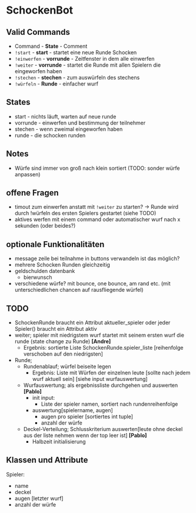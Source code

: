 # SchockenBot

## Valid Commands

- Command - **State** - Comment
- `!start` - **start** - startet eine neue Runde Schocken
- `!einwerfen` - **vorrunde** - Zeitfenster in dem alle einwerfen
- `!weiter` - **vorrunde** - startet die Runde mit allen Spielern die eingeworfen haben
- `!stechen` - **stechen** - zum auswürfeln des stechens
- `!würfeln` - **Runde** - einfacher wurf

## States

- start - nichts läuft, warten auf neue runde
- vorrunde - einwerfen und bestimmung der teilnehmer
- stechen - wenn zweimal eingeworfen haben
- runde - die schocken runden

## Notes

- Würfe sind immer von groß nach klein sortiert (TODO: sonder würfe anpassen)

## offene Fragen

- timout zum einwerfen anstatt mit `!weiter` zu starten?
    -> Runde wird durch !würfeln des ersten Spielers gestartet (siehe TODO)
- aktives werfen mit einem command oder automatischer wurf nach x sekunden (oder beides?)


## optionale Funktionalitäten
- message zeile bei teilnahme in buttons verwandeln ist das möglich?
- mehrere Schocken Runden gleichzeitig
- geldschulden datenbank
  - bierwunsch
- verschiedene würfe? mit bounce, one bounce, am rand etc. (mit unterschiedlichen chancen auf rausfliegende würfel)

## TODO
- SchockenRunde braucht ein Attribut aktueller_spieler oder jeder Spieler() braucht ein Attribut aktiv
- weiter; spieler mit niedrigstem wurf startet mit seinem ersten wurf die runde (state change zu Runde) **[Andre]**
  - Ergebnis: sortierte Liste SchockenRunde.spieler_liste [reihenfolge verschoben auf den niedrigsten]
- Runde; 
  - Rundenablauf; würfel beiseite legen
    - Ergebnis: Liste mit Würfen der einzelnen leute [sollte nach jedem wurf aktuell sein] [siehe input wurfauswertung]
  - Wurfauswertung; als ergebnissliste durchgehen und auswerten **[Pablo]**
    - init input:
      - Liste der spieler namen, sortiert nach rundenreihenfolge
    - auswertung[spielername, augen]
      - augen pro spieler [sortiertes int tuple]
      - anzahl der würfe
  - Deckel-Verteilung; Schlusskriterium auswerten[leute ohne deckel aus der liste nehmen wenn der top leer ist] **[Pablo]**
    - Halbzeit initialisierung

## Klassen und Attribute

Spieler:
- name
- deckel
- augen [letzter wurf]
- anzahl der würfe

